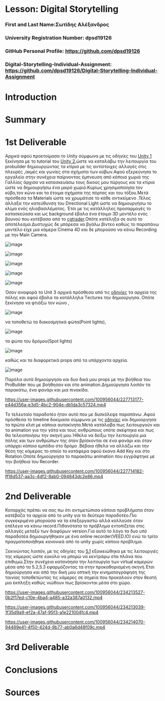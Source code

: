 # Lesson: Digital Storytelling

### First and Last Name:Σωτίδης Αλέξανδρος
### University Registration Number: dpsd19126
### GitHub Personal Profile: https://github.com/dpsd19126
### Digital-Storytelling-Individual-Assignment: https://github.com/dpsd19126/Digital-Storytelling-Individual-Assignment

# Introduction



# Summary


# 1st Deliverable
Αρχικά αφού προετοίμασα το Unity σύμφωνα με τις οδηγίες του [Unity 1](https://learn.unity.com/project/unit-1-getting-started?uv=2019.4&courseId=5ee00851edbc2a0022274f75) ξεκίνησα με το  tutorial του [Unity 2](https://learn.unity.com/project/unit-2-realtime-previsualization?uv=2019.4&courseId=5ee00851edbc2a0022274f75),ώστε να καταλάβω την λειτουργία του probuilder δημιουργώντας τα κτίρια  με τις αντίστοιχες αλλαγές στις πλευρές ,ακμές  και γωνίες στα σχήματα των κύβων.Αφού εξερεύνησα το εργαλείο στην συνέχεια παίρνοντας έμπνευση από κάποια χωριά της Γαλλίας άρχισα να κατασκευάσω τους δικούς μου πύργους και τα κτίρια ώστε να δημιουργήσω ένα μικρό χωριό.Κυρίως χρησιμοποίησα τον κύβο,τον κώνο και τα έτοιμα σχήματα της πόρτας και του τόξου.Μετά πρόσθεσα τα Μaterials ώστε να χρωμάτισε το κάθε αντικείμενο .Τέλος άλλαξα την κατεύθυνση του Directional Light ώστε να δημιουργήσω το κλίμα ενός ηλιοβασιλέματος. Έτσι με τις κατάλληλες προσαρμογές το κατασκεύασα και ως background έβαλα ένα έτοιμο 3D μοντέλο ενός βουνού που κατέβασα από το [cgtrader](https://www.cgtrader.com).Οπότε κατέληξα σε αυτό το αποτέλεσμα.Δυστυχώς δε μπόρεσα να βγάλω βίντεο καθώς το παραπάνω μοντέλο είχε μια κάμερα Cinema 4D και δε μπορούσα να κάνω Recording με την Μain Camera.



![image](https://user-images.githubusercontent.com/100956044/227633642-ac7724da-e61e-45ec-938e-13815a854a2d.png)








![image](https://user-images.githubusercontent.com/100956044/227633882-c0db8d01-19d1-4164-8c24-20c181101c94.png)






![image](https://user-images.githubusercontent.com/100956044/227646083-51b3981c-3c33-4f25-8c11-426ccf75b7b7.png)










![image](https://user-images.githubusercontent.com/100956044/227651345-747d7f50-d7f1-469a-9442-63f256bbc2ac.png)








![image](https://user-images.githubusercontent.com/100956044/227651572-7448dd43-69d3-4e28-937e-af87f9ea15ac.png)




Όσον αναφορά τo Unit 3 αρχικά πρόσθεσα από τις [οδηγίες](https://learn.unity.com/project/unit-3-environment-modeling-set-dressing-in-unity?uv=2019.4&courseId=5ee00851edbc2a0022274f75) τα αρχεία της πόλης και αφού έβαλα τα κατάλληλα Τectures την δημιούργησα. Οπότε ξεκίνησα να φτιάξω τον κώνο ,


![image](https://user-images.githubusercontent.com/100956044/227712932-943eecf8-9e9d-490e-9502-0a0b4e8751c5.png)




να τοποθετώ τα διακοσμητικά φώτα(Point lights),


![image](https://user-images.githubusercontent.com/100956044/227713016-d9068136-2a62-41cb-8975-9d3d9e0f4b63.png)



τα φώτα του δρόμου(Spot lights) 



![image](https://user-images.githubusercontent.com/100956044/227713062-03940722-5667-4523-ad90-c1d8a733a279.png)




καθώς και τα διαφορετικά props από τα υπάρχοντα αρχεία.





![image](https://user-images.githubusercontent.com/100956044/227713142-06847cdd-0a52-4cae-be03-23f010da5cd0.png)








Παρόλα αυτά δημιούργησα και δυο δικά μου props με την βοήθεια του ProBuilder  που με βοήθησαν και στο animation.Δημιούργησα λοιπόν τα παρακάτω, ένα φανάρι και μια πινακίδα.



https://user-images.githubusercontent.com/100956044/227713177-e44d356a-e3d5-4bc2-904e-db1da3c57324.mp4










Το τελευταίο παραδοτέο ήταν αυτό που με δυσκόλεψε παραπάνω .Αφού πρόσθεσα το timeline δοκίμασα σύμφωνα με τις [οδηγίες](https://learn.unity.com/project/unit-4-creating-an-animatic-a-preliminary-version-of-an-animation?uv=2019.4&courseId=5ee00851edbc2a0022274f75) και δημιούργησα τα πρώτα κλιπ με κάποια αυτοκίνητα.Μετά κατάλαβα πως λειτουργούν και τα animation για την γάτα και τους ανθρώπους οπότε σκέφτηκα και πως θα τελειοποιήσω την σκηνή μου.Ήθελα να δείξω την λειτουργία μια πόλης και των ανθρώπων της όταν βρίσκονται σε ένα φανάρι και όταν υπάρχει κάποιο εμπόδιο στο δρόμο .Βέβαια ήθελα να αλλάζω και την θέση της κάμερας το οποίο το κατάφερα αφού έκανα Add Key και στο Rotation.Οπότε δημιούργησα το παρακάτω animation που εγγράφτηκε με την βοήθεια του Recorder.






https://user-images.githubusercontent.com/100956044/227714182-ff18d537-aa3c-4df2-8ab0-094843dc2e86.mp4






# 2nd Deliverable

Καταρχάς πρέπει να σας πω ότι αντιμετώπισα κάποια προβλήματα όταν κατέβαζα τα αρχεία από το unity για το δεύτερο παραδοτέο.Πιο συγκεκριμένα μπορούσα να τα επεξεργαστώ αλλά κολλούσε όταν επέλεγα να κάνω record.Πιθανότατα το πρόβλημα εντοπίζεται στις αλλαγές μεταξύ των διαφόρων version.Για αυτό το λόγο τα δυο υπό παραδοτέα δημιουργήθηκαν με ένα online recorder(VEED.IO) ενώ το τρίτο πραγματοποιήθηκε κανονικά από το unity χωρίς κάποιο προβλημα.


Ξεκινώντας λοιπόν, με τις οδηγίες του [5.1](https://learn.unity.com/tutorial/lesson-5-1-framing-shots-with-the-main-camera?uv=2019.4&courseId=5ee00851edbc2a0022274f75&projectId=5edae20fedbc2a0021a0cf31) εξοικειώθηκα με τις λειτουργιές της κάμερας ώστε εύκολα να μπορώ να κεντράρω στα πλάνα που επιθυμώ.Στην συνέχεια κατανόησα την λειτουργία των virtual καμερών μέσα από  τα  5.2,5.3 εφαρμόζοντας τα στην προκαθορισμένη σκηνή.Έτσι δημιούργησα και από την δική μου οπτική την κινηματογράφηση της ταινίας τοποθετώντας τις κάμερες σε σημεία που προκαλούν στον θεατή μια έκπληξη καθώς νιώθουν πως βρίσκονται μέσα στο χώρο.







https://user-images.githubusercontent.com/100956044/234213527-0b2f17ed-c10e-4ba4-a485-a32a387a0132.mp4









https://user-images.githubusercontent.com/100956044/234213039-1f35d9a9-ef2a-47af-95f3-a1e221004fc4.mp4




















https://user-images.githubusercontent.com/100956044/234214070-94489e41-4f50-424d-9b77-ab0a6d48f09c.mp4





# 3rd Deliverable 


# Conclusions


# Sources
